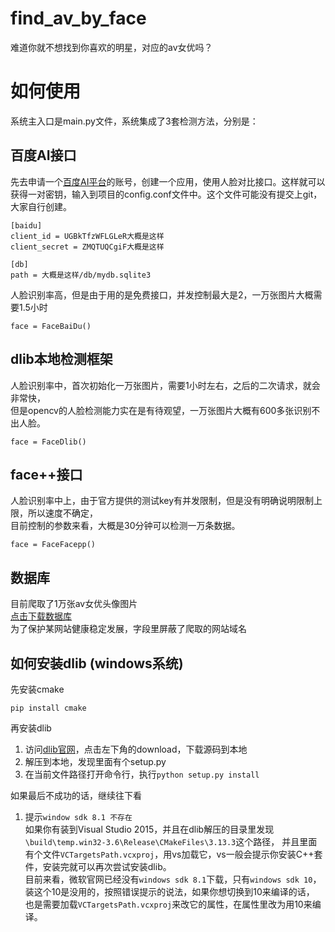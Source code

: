 # find_av_by_face
难道你就不想找到你喜欢的明星，对应的av女优吗？


# 如何使用
系统主入口是main.py文件，系统集成了3套检测方法，分别是：  

## 百度AI接口
先去申请一个[百度AI平台](http://ai.baidu.com/)的账号，创建一个应用，使用人脸对比接口。这样就可以获得一对密钥，输入到项目的config.conf文件中。这个文件可能没有提交上git，大家自行创建。
```
[baidu]
client_id = UGBkTfzWFLGLeR大概是这样
client_secret = ZMQTUQCgiF大概是这样

[db]
path = 大概是这样/db/mydb.sqlite3
```
人脸识别率高，但是由于用的是免费接口，并发控制最大是2，一万张图片大概需要1.5小时  
```
face = FaceBaiDu()
```

## dlib本地检测框架
人脸识别率中，首次初始化一万张图片，需要1小时左右，之后的二次请求，就会非常快，  
但是opencv的人脸检测能力实在是有待观望，一万张图片大概有600多张识别不出人脸。  
```
face = FaceDlib()
```


## face++接口
人脸识别率中上，由于官方提供的测试key有并发限制，但是没有明确说明限制上限，所以速度不确定，  
目前控制的参数来看，大概是30分钟可以检测一万条数据。
```
face = FaceFacepp()
```


## 数据库
目前爬取了1万张av女优头像图片  
[点击下载数据库](https://pan.baidu.com/s/11xLcvmSjYIG3cyR7voux_w)  
为了保护某网站健康稳定发展，字段里屏蔽了爬取的网站域名


## 如何安装dlib (windows系统)
先安装cmake  
```
pip install cmake
```
再安装dlib  

1. 访问[dlib官网](http://dlib.net/)，点击左下角的download，下载源码到本地  
2. 解压到本地，发现里面有个setup.py  
3. 在当前文件路径打开命令行，执行`python setup.py install`

如果最后不成功的话，继续往下看
1. 提示`window sdk 8.1 不存在`  
如果你有装到Visual Studio 2015，并且在dlib解压的目录里发现`\build\temp.win32-3.6\Release\CMakeFiles\3.13.3`这个路径，
并且里面有个文件`VCTargetsPath.vcxproj`，用vs加载它，vs一般会提示你安装C++套件，安装完就可以再次尝试安装dlib。  
目前来看，微软官网已经没有`windows sdk 8.1`下载，只有`windows sdk 10`，装这个10是没用的，按照错误提示的说法，如果你想切换到10来编译的话，
也是需要加载`VCTargetsPath.vcxproj`来改它的属性，在属性里改为用10来编译。


